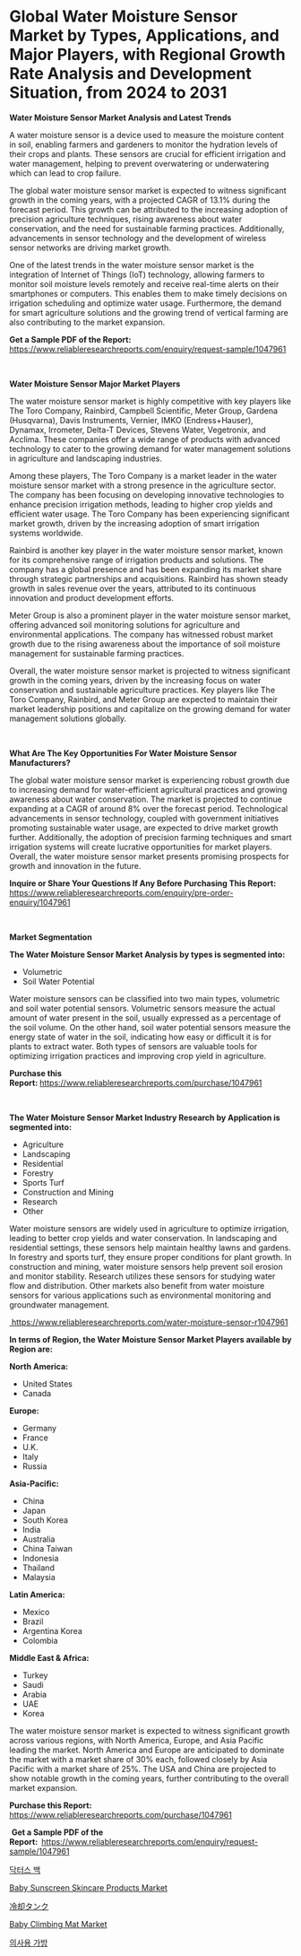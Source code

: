 <p><h1>Global Water Moisture Sensor Market by Types, Applications, and Major Players, with Regional Growth Rate Analysis and Development Situation, from 2024 to 2031</h1></p><p><strong>Water Moisture Sensor Market Analysis and Latest Trends</strong></p>
<p><p>A water moisture sensor is a device used to measure the moisture content in soil, enabling farmers and gardeners to monitor the hydration levels of their crops and plants. These sensors are crucial for efficient irrigation and water management, helping to prevent overwatering or underwatering which can lead to crop failure.</p><p>The global water moisture sensor market is expected to witness significant growth in the coming years, with a projected CAGR of 13.1% during the forecast period. This growth can be attributed to the increasing adoption of precision agriculture techniques, rising awareness about water conservation, and the need for sustainable farming practices. Additionally, advancements in sensor technology and the development of wireless sensor networks are driving market growth.</p><p>One of the latest trends in the water moisture sensor market is the integration of Internet of Things (IoT) technology, allowing farmers to monitor soil moisture levels remotely and receive real-time alerts on their smartphones or computers. This enables them to make timely decisions on irrigation scheduling and optimize water usage. Furthermore, the demand for smart agriculture solutions and the growing trend of vertical farming are also contributing to the market expansion.</p></p>
<p><strong>Get a Sample PDF of the Report:&nbsp;</strong> <a href="https://www.reliableresearchreports.com/enquiry/request-sample/1047961">https://www.reliableresearchreports.com/enquiry/request-sample/1047961</a></p>
<p>&nbsp;</p>
<p><strong>Water Moisture Sensor Major Market Players</strong></p>
<p><p>The water moisture sensor market is highly competitive with key players like The Toro Company, Rainbird, Campbell Scientific, Meter Group, Gardena (Husqvarna), Davis Instruments, Vernier, IMKO (Endress+Hauser), Dynamax, Irrometer, Delta-T Devices, Stevens Water, Vegetronix, and Acclima. These companies offer a wide range of products with advanced technology to cater to the growing demand for water management solutions in agriculture and landscaping industries.</p><p>Among these players, The Toro Company is a market leader in the water moisture sensor market with a strong presence in the agriculture sector. The company has been focusing on developing innovative technologies to enhance precision irrigation methods, leading to higher crop yields and efficient water usage. The Toro Company has been experiencing significant market growth, driven by the increasing adoption of smart irrigation systems worldwide.</p><p>Rainbird is another key player in the water moisture sensor market, known for its comprehensive range of irrigation products and solutions. The company has a global presence and has been expanding its market share through strategic partnerships and acquisitions. Rainbird has shown steady growth in sales revenue over the years, attributed to its continuous innovation and product development efforts.</p><p>Meter Group is also a prominent player in the water moisture sensor market, offering advanced soil monitoring solutions for agriculture and environmental applications. The company has witnessed robust market growth due to the rising awareness about the importance of soil moisture management for sustainable farming practices.</p><p>Overall, the water moisture sensor market is projected to witness significant growth in the coming years, driven by the increasing focus on water conservation and sustainable agriculture practices. Key players like The Toro Company, Rainbird, and Meter Group are expected to maintain their market leadership positions and capitalize on the growing demand for water management solutions globally.</p></p>
<p>&nbsp;</p>
<p><strong>What Are The Key Opportunities For Water Moisture Sensor Manufacturers?</strong></p>
<p><p>The global water moisture sensor market is experiencing robust growth due to increasing demand for water-efficient agricultural practices and growing awareness about water conservation. The market is projected to continue expanding at a CAGR of around 8% over the forecast period. Technological advancements in sensor technology, coupled with government initiatives promoting sustainable water usage, are expected to drive market growth further. Additionally, the adoption of precision farming techniques and smart irrigation systems will create lucrative opportunities for market players. Overall, the water moisture sensor market presents promising prospects for growth and innovation in the future.</p></p>
<p><strong>Inquire or Share Your Questions If Any Before Purchasing This Report:</strong> <a href="https://www.reliableresearchreports.com/enquiry/pre-order-enquiry/1047961">https://www.reliableresearchreports.com/enquiry/pre-order-enquiry/1047961</a></p>
<p>&nbsp;</p>
<p><strong>Market Segmentation</strong></p>
<p><strong>The Water Moisture Sensor Market Analysis by types is segmented into:</strong></p>
<p><ul><li>Volumetric</li><li>Soil Water Potential</li></ul></p>
<p><p>Water moisture sensors can be classified into two main types, volumetric and soil water potential sensors. Volumetric sensors measure the actual amount of water present in the soil, usually expressed as a percentage of the soil volume. On the other hand, soil water potential sensors measure the energy state of water in the soil, indicating how easy or difficult it is for plants to extract water. Both types of sensors are valuable tools for optimizing irrigation practices and improving crop yield in agriculture.</p></p>
<p><strong>Purchase this Report:&nbsp;</strong><a href="https://www.reliableresearchreports.com/purchase/1047961">https://www.reliableresearchreports.com/purchase/1047961</a></p>
<p>&nbsp;</p>
<p><strong>The Water Moisture Sensor Market Industry Research by Application is segmented into:</strong></p>
<p><ul><li>Agriculture</li><li>Landscaping</li><li>Residential</li><li>Forestry</li><li>Sports Turf</li><li>Construction and Mining</li><li>Research</li><li>Other</li></ul></p>
<p><p>Water moisture sensors are widely used in agriculture to optimize irrigation, leading to better crop yields and water conservation. In landscaping and residential settings, these sensors help maintain healthy lawns and gardens. In forestry and sports turf, they ensure proper conditions for plant growth. In construction and mining, water moisture sensors help prevent soil erosion and monitor stability. Research utilizes these sensors for studying water flow and distribution. Other markets also benefit from water moisture sensors for various applications such as environmental monitoring and groundwater management.</p></p>
<p><a href="https://www.reliableresearchreports.com/water-moisture-sensor-r1047961">&nbsp;https://www.reliableresearchreports.com/water-moisture-sensor-r1047961</a></p>
<p><strong>In terms of Region, the Water Moisture Sensor Market Players available by Region are:</strong></p>
<p>
    <p> <strong> North America: </strong>
        <ul>
            <li>United States</li>
            <li>Canada</li>
        </ul>
        </p> 
    <p> <strong> Europe: </strong>
        <ul>
            <li>Germany</li>
            <li>France</li>
            <li>U.K.</li>
            <li>Italy</li>
            <li>Russia</li>
        </ul>
        </p> 
    <p> <strong> Asia-Pacific: </strong>
        <ul>
            <li>China</li>
            <li>Japan</li>
            <li>South Korea</li>
            <li>India</li>
            <li>Australia</li>
            <li>China Taiwan</li>
            <li>Indonesia</li>
            <li>Thailand</li>
            <li>Malaysia</li>
        </ul>
        </p> 
    <p> <strong> Latin America: </strong>
        <ul>
            <li>Mexico</li>
            <li>Brazil</li>
            <li>Argentina Korea</li>
            <li>Colombia</li>
        </ul>
        </p> 
    <p> <strong> Middle East & Africa: </strong>
        <ul>
            <li>Turkey</li>
            <li>Saudi</li>
            <li>Arabia</li>
            <li>UAE</li>
            <li>Korea</li>
        </ul>
    </p>
    </p>
<p><p>The water moisture sensor market is expected to witness significant growth across various regions, with North America, Europe, and Asia Pacific leading the market. North America and Europe are anticipated to dominate the market with a market share of 30% each, followed closely by Asia Pacific with a market share of 25%. The USA and China are projected to show notable growth in the coming years, further contributing to the overall market expansion.</p></p>
<p><strong>Purchase this Report: </strong><a href="https://www.reliableresearchreports.com/purchase/1047961">https://www.reliableresearchreports.com/purchase/1047961</a></p>
<p>&nbsp;<strong>Get a Sample PDF of the Report:&nbsp;&nbsp;</strong><a href="https://www.reliableresearchreports.com/enquiry/request-sample/1047961">https://www.reliableresearchreports.com/enquiry/request-sample/1047961</a></p>
<p><strong></strong></p>
<p><p><a href="https://github.com/nhaiquang84/Market-Research-Report-List-1/blob/main/5050763156324.md">닥터스 백</a></p><p><a href="https://github.com/sofayahoo2023/Market-Research-Report-List-5/blob/main/baby-sunscreen-skincare-products-market.md">Baby Sunscreen Skincare Products Market</a></p><p><a href="https://github.com/AbigaleHuel/Market-Research-Report-List-1/blob/main/4885304147234.md">冷却タンク</a></p><p><a href="https://github.com/joannesouthgate/Market-Research-Report-List-3/blob/main/baby-climbing-mat-market.md">Baby Climbing Mat Market</a></p><p><a href="https://github.com/airdroplover110/Market-Research-Report-List-1/blob/main/3853916156325.md">의사용 가방</a></p></p>